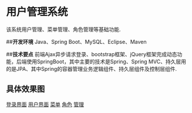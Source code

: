 ﻿
# 用户管理系统
该系统用户管理、菜单管理、角色管理等基础功能.

##**开发环境**
Java、Spring Boot、MySQL、Eclipse、Maven

##**技术要点**
前端Ajax异步请求登录、bootstrap框架、jQuery框架完成动态功能，后端使用SpringBoot，其中主要的技术是Spring、Spring MVC、持久层用的是JPA、其中Spring的容器管理业务逻辑组件、持久层组件及控制层组件.


## 具体效果图
[登录界面](https://github.com/HuanbinWu/ab/blob/master/%E6%95%88%E6%9E%9C%E5%9B%BE/1.png)
[用户界面](https://github.com/HuanbinWu/ab/blob/master/%E6%95%88%E6%9E%9C%E5%9B%BE/2.png)
[菜单](https://github.com/HuanbinWu/ab/blob/master/%E6%95%88%E6%9E%9C%E5%9B%BE/3.png)
[角色](https://github.com/HuanbinWu/ab/blob/master/%E6%95%88%E6%9E%9C%E5%9B%BE/4.png)
[管理](https://github.com/HuanbinWu/ab/blob/master/%E6%95%88%E6%9E%9C%E5%9B%BE/5.png)
